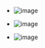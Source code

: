 - ![image](https://github.com/user-attachments/assets/ac64f02b-8d17-41cd-813a-f099ba8f71bc)

  
- ![image](https://github.com/user-attachments/assets/c6d86d82-22c5-448f-b325-c7599ccda44e)
- ![image](https://github.com/user-attachments/assets/faa47b6f-654f-4cf1-abe0-d0363aace212)
